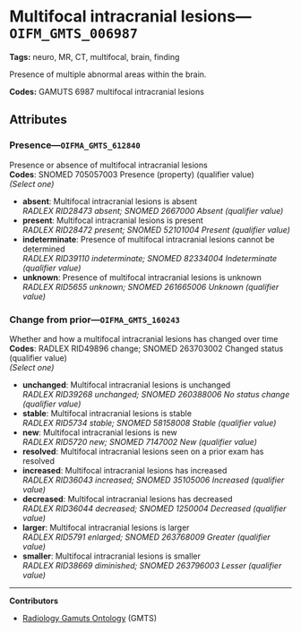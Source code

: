 # Multifocal intracranial lesions—`OIFM_GMTS_006987`

**Tags:** neuro, MR, CT, multifocal, brain, finding

Presence of multiple abnormal areas within the brain.

**Codes:** GAMUTS 6987 multifocal intracranial lesions

## Attributes

### Presence—`OIFMA_GMTS_612840`

Presence or absence of multifocal intracranial lesions  
**Codes**: SNOMED 705057003 Presence (property) (qualifier value)  
*(Select one)*

- **absent**: Multifocal intracranial lesions is absent  
_RADLEX RID28473 absent; SNOMED 2667000 Absent (qualifier value)_
- **present**: Multifocal intracranial lesions is present  
_RADLEX RID28472 present; SNOMED 52101004 Present (qualifier value)_
- **indeterminate**: Presence of multifocal intracranial lesions cannot be determined  
_RADLEX RID39110 indeterminate; SNOMED 82334004 Indeterminate (qualifier value)_
- **unknown**: Presence of multifocal intracranial lesions is unknown  
_RADLEX RID5655 unknown; SNOMED 261665006 Unknown (qualifier value)_

### Change from prior—`OIFMA_GMTS_160243`

Whether and how a multifocal intracranial lesions has changed over time  
**Codes**: RADLEX RID49896 change; SNOMED 263703002 Changed status (qualifier value)  
*(Select one)*

- **unchanged**: Multifocal intracranial lesions is unchanged  
_RADLEX RID39268 unchanged; SNOMED 260388006 No status change (qualifier value)_
- **stable**: Multifocal intracranial lesions is stable  
_RADLEX RID5734 stable; SNOMED 58158008 Stable (qualifier value)_
- **new**: Multifocal intracranial lesions is new  
_RADLEX RID5720 new; SNOMED 7147002 New (qualifier value)_
- **resolved**: Multifocal intracranial lesions seen on a prior exam has resolved  
- **increased**: Multifocal intracranial lesions has increased  
_RADLEX RID36043 increased; SNOMED 35105006 Increased (qualifier value)_
- **decreased**: Multifocal intracranial lesions has decreased  
_RADLEX RID36044 decreased; SNOMED 1250004 Decreased (qualifier value)_
- **larger**: Multifocal intracranial lesions is larger  
_RADLEX RID5791 enlarged; SNOMED 263768009 Greater (qualifier value)_
- **smaller**: Multifocal intracranial lesions is smaller  
_RADLEX RID38669 diminished; SNOMED 263796003 Lesser (qualifier value)_

---

**Contributors**

- [Radiology Gamuts Ontology](https://gamuts.net/) (GMTS)